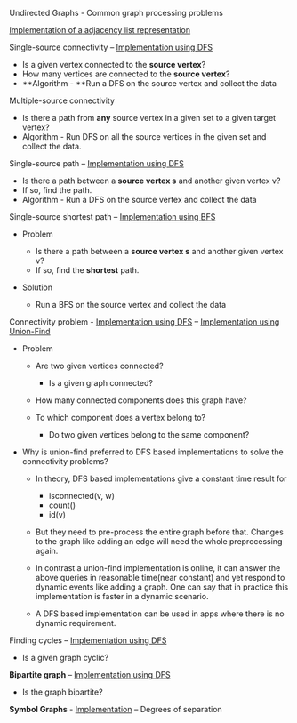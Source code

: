 Undirected Graphs - Common graph processing problems

[Implementation of
a](https://github.com/AbhijithMadhav/Data-Structures-And-Algorithms/tree/master/Data%20Structures%20and%20Algorithms/src/ds/graphs/Graph.java)[
adjacency list
representation](Algorithms,%204th%20Edition%20-%20Sedgewick,%20Wayne/Exercises/Graphs/src/Graph.java)

Single-source connectivity – [Implementation using
DFS](Algorithms,%204th%20Edition%20-%20Sedgewick,%20Wayne/Exercises/Graphs/src/SearchDFS.java)

- Is a given vertex connected to the **source vertex**?
- How many vertices are connected to the **source vertex**?
- **Algorithm - **Run a DFS on the source vertex and collect the data

Multiple-source connectivity

- Is there a path from **any** source vertex in a given set to a given
  target vertex?
- Algorithm - Run DFS on all the source vertices in the given set and
  collect the data.

Single-source path – [Implementation using
DFS](Algorithms,%204th%20Edition%20-%20Sedgewick,%20Wayne/Exercises/Graphs/src/PathsDFS.java)

- Is there a path between a **source vertex s** and another given vertex
  v?
- If so, find the path.
- Algorithm - Run a DFS on the source vertex and collect the data

Single-source shortest path – [Implementation using
BFS](Algorithms,%204th%20Edition%20-%20Sedgewick,%20Wayne/Exercises/Graphs/src/PathsBFS.java)

- Problem

  - Is there a path between a **source vertex s** and another given
    vertex v?
  - If so, find the **shortest** path.

- Solution

  - Run a BFS on the source vertex and collect the data

Connectivity problem -
[Implementatio](Algorithms,%204th%20Edition%20-%20Sedgewick,%20Wayne/Exercises/Graphs/src/ConnectedComponentsDFS.java)[n
using
DFS](Algorithms,%204th%20Edition%20-%20Sedgewick,%20Wayne/Exercises/Graphs/src/ConnectedComponentsDFS.java)
– [Implementation using
Union-Find](Algorithms,%204th%20Edition%20-%20Sedgewick,%20Wayne/Exercises/Graphs/src/UnionFind.java)

- Problem

  - Are two given vertices connected?

    - Is a given graph connected?

  - How many connected components does this graph have?

  - To which component does a vertex belong to?

    - Do two given vertices belong to the same component?

- Why is union-find preferred to DFS based implementations to solve the
  connectivity problems?

  - In theory, DFS based implementations give a constant time result for

    - isconnected(v, w)
    - count()
    - id(v)

  - But they need to pre-process the entire graph before that. Changes
    to the graph like adding an edge will need the whole preprocessing
    again.

  - In contrast a union-find implementation is online, it can answer the
    above queries in reasonable time(near constant) and yet respond to
    dynamic events like adding a graph. One can say that in practice
    this implementation is faster in a dynamic scenario.

  - A DFS based implementation can be used in apps where there is no
    dynamic requirement.

Finding cycles – [Implementation using
DFS](Algorithms,%204th%20Edition%20-%20Sedgewick,%20Wayne/Exercises/Graphs/src/CycleDFS.java)

- Is a given graph cyclic?

**Bipartite graph** – [Implementation using
DFS](Algorithms,%204th%20Edition%20-%20Sedgewick,%20Wayne/Exercises/Graphs/src/BipartiteDFS.java)

- Is the graph bipartite?

**Symbol Graphs** -
[Implementation](Algorithms,%204th%20Edition%20-%20Sedgewick,%20Wayne/Exercises/Graphs/src/StringGraph.java)
– Degrees of separation
